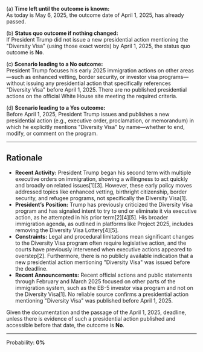 (a) **Time left until the outcome is known:**  
As today is May 6, 2025, the outcome date of April 1, 2025, has already passed.

(b) **Status quo outcome if nothing changed:**  
If President Trump did not issue a new presidential action mentioning the "Diversity Visa" (using those exact words) by April 1, 2025, the status quo outcome is **No**.

(c) **Scenario leading to a No outcome:**  
President Trump focuses his early 2025 immigration actions on other areas—such as enhanced vetting, border security, or investor visa programs—without issuing any presidential action that specifically references "Diversity Visa" before April 1, 2025. There are no published presidential actions on the official White House site meeting the required criteria.

(d) **Scenario leading to a Yes outcome:**  
Before April 1, 2025, President Trump issues and publishes a new presidential action (e.g., executive order, proclamation, or memorandum) in which he explicitly mentions "Diversity Visa" by name—whether to end, modify, or comment on the program.

---

## Rationale

- **Recent Activity:** President Trump began his second term with multiple executive orders on immigration, showing a willingness to act quickly and broadly on related issues[1][3]. However, these early policy moves addressed topics like enhanced vetting, birthright citizenship, border security, and refugee programs, not specifically the Diversity Visa[1].
- **President’s Position:** Trump has previously criticized the Diversity Visa program and has signaled intent to try to end or eliminate it via executive action, as he attempted in his prior term[2][4][5]. His broader immigration agenda, as outlined in platforms like Project 2025, includes removing the Diversity Visa Lottery[4][5].
- **Constraints:** Legal and procedural limitations mean significant changes to the Diversity Visa program often require legislative action, and the courts have previously intervened when executive actions appeared to overstep[2]. Furthermore, there is no publicly available indication that a new presidential action mentioning "Diversity Visa" was issued before the deadline.
- **Recent Announcements:** Recent official actions and public statements through February and March 2025 focused on other parts of the immigration system, such as the EB-5 investor visa program and not on the Diversity Visa[1]. No reliable source confirms a presidential action mentioning "Diversity Visa" was published before April 1, 2025.

Given the documentation and the passage of the April 1, 2025, deadline, unless there is evidence of such a presidential action published and accessible before that date, the outcome is **No**.

---

Probability: **0%**